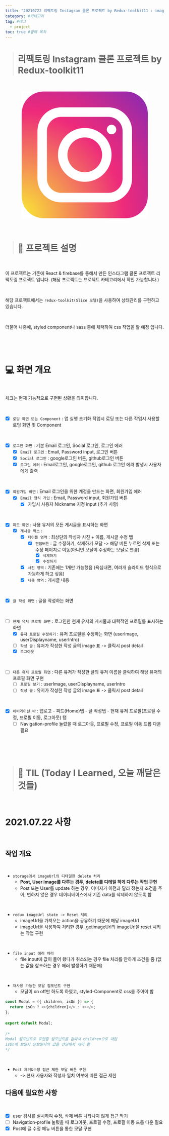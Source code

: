 ```yaml
---
title: "20210722 리팩토링 Instagram 클론 프로젝트 by Redux-toolkit11 : imageUrl에 대한 에러(디테일) 처리, file타입 input 에러 처리, 모달 HOC 구현, Post 수정&제거 접근 제한 구현" #제목
category: #카테고리
tag: #태그
  - project
toc: true #옆에 목차
---
```


> # 리팩토링 Instagram 클론 프로젝트 by Redux-toolkit11

<br/>

<p align="center">
<img src="../assets/img/instagram_logo.png" width="400px" height="400px">
</p>

<br/>

> # 📄 프로젝트 설명

<br/>

이 프로젝트는 기존에 React & firebase를 통해서 만든 인스타그램 클론 프로젝트 리팩토링 프로젝트 입니다. (해당 프로젝트는 프로젝트 카테고리에서 확인 가능합니다.)

<br/>

해당 프로젝트에서는 `redux-toolkit(Slice 모델)`을 사용하여 상태관리를 구현하고 있습니다.

<br/>

더불어 나중에, styled component나 sass 중에 채택하여 css 작업을 할 예정 입니다.

<br/>
<br/>
<br/>

# 💻 화면 개요

<br/>

체크는 현재 기능적으로 구현된 상황을 의미합니다.

<br/>

- [x] `로딩 화면 또는 Component` : 앱 실행 초기화 작업시 로딩 또는 다른 작업시 사용할 로딩 화면 및 Component

<br/>

- [x] `로그인 화면` : 기본 Email 로그인, Social 로그인, 로그인 에러
  - [x] `Email 로그인` : Email, Password input, 로그인 버튼
  - [x] `Social 로그인` : google로그인 버튼, github로그인 버튼
  - [x] `로그인 에러` : Email로그인, google로그인, github 로그인 에러 발생시 사용자에게 출력

<br/>

- [x] `회원가입 화면` : Email 로그인을 위한 계정을 만드는 화면, 회원가입 에러
  - [x] `Email 형식 가입` : Email, Password input, 회원가입 버튼
    - [x] 가입시 사용자 Nickname 지정 input (추가 사항)

<br/>

- [x] `피드 화면` : 사용 유저의 모든 게시글을 표시하는 화면
  - [x] `게시글 박스` :
    - [x] `타이틀 영역` : 최상단의 작성자 사진 + 이름, 게시글 수정 탭
      - [x] `편집버튼` : 글 수정하기, 삭제하기 모달 -> 해당 버튼 누르면 삭제 또는 수정 페이지로 이동(아니면 모달이 수정하는 모달로 변경)
        - [x] `삭제하기`
        - [x] `수정하기`
    - [x] `사진 영역` : 기존에는 1개만 가능했음 (욕심내면, 여러개 슬라이드 형식으로 가능하게 하고 싶음)
    - [x] `내용 영역` : 게시글 내용

<br/>

- [x] `글 작성 화면` : 글을 작성하는 화면

<br/>

- [ ] `현재 유저 프로필 화면` : 로그인한 현재 유저의 게시물과 대략적인 프로필를 표시하는 화면
  - [x] `유저 프로필 수정하기` : 유저 프로필을 수정하는 화면 (userImage, userDisplayname, userIntro)
  - [ ] `작성 글` : 유저가 작성한 작성 글의 image 표 -> 클릭시 post detail
  - [x] `로그아웃`

<br/>

- [ ] `다른 유저 프로필 화면` : 다른 유저가 작성한 글의 유저 이름을 클릭하여 해당 유저의 프로필 화면 구현
  - [ ] `프로필 보기` : userImage, userDisplayname, userIntro
  - [ ] `작성 글` : 유저가 작성한 작성 글의 image 표 -> 클릭시 post detail

<br/>

- [x] `네비게이션 바` : 앱로고 - 피드(Home)탭 - 글 작성탭 - 현재 유저 프로필(프로필 수정, 프로필 이동, 로그아웃) 탭
  - [ ] Navigation-profile 눌렀을 때 로그아웃, 프로필 수정, 프로필 이동 드롭 다운 필요

<br/>
<br/>
<br/>

> # 📅 TIL (Today I Learned, 오늘 깨달은 것들)

<br/>

# 2021.07.22 사항

<br/>

## 작업 개요

<br/>

- `storage에서 imageUrl의 디테일한 delete 처리`
  - **Post, User image를 다루는 경우, delete를 디테일 하게 다루는 작업 구현**
  - Post 또는 User를 update 하는 경우, 이미지가 이전과 달라 졌는지 조건을 주어, 변하지 않은 경우 데이터베이스에서 기존 data를 삭제하지 않도록 함

<br/>

- `redux imageUrl state -> Reset 처리`
  - imageUrl을 가져오는 action을 공유하기 때문에 해당 imageUrl
  - imageUrl을 사용하여 처리한 경우, getimageUrl의 imageUrl을 reset 시키는 작업 구현

<br/>

- `file input 에러 처리`
  - file input에 값이 들어 왔다가 취소되는 경우 file 처리를 안하게 조건을 줌 (없는 값을 참조하는 경우 에러 발생하기 때문에)

<br/>

- `재사용 가능한 모달 컴포넌트 구현`
  - 모달이 on off만 하도록 하였고, styled-Component로 css를 주어야 함

```js
const Modal = ({ children, isOn }) => {
  return isOn ? <>{children}</> : <></>;
};

export default Modal;

/* 
Modal 컴포넌트로 표현할 컴포넌트를 감싸서 children으로 대입
isOn에 보일지 안보일지의 값을 전달해서 제어 함
*/
```

<br/>

- `Post 제거&수정 접근 제한 모달 버튼 구현`
  - -> 현재 사용자와 작성자 일치 여부에 따른 접근 제한

## 다음에 필요한 사항

<br/>

- [x] user 검사를 실시하여 수정, 삭제 버튼 나타나지 않게 접근 막기
- [ ] Navigation-profile 눌렀을 때 로그아웃, 프로필 수정, 프로필 이동 드롭 다운 필요
- [x] Post에 글 수정 메뉴 버튼을 통한 모달 구현

